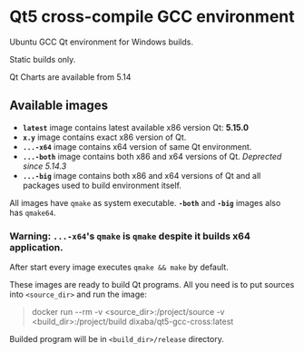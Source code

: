 # Qt5 cross-compile GCC environment

Ubuntu GCC Qt environment for Windows builds.

Static builds only.

Qt Charts are available from 5.14

## Available images

* **`latest`** image contains latest available x86 version Qt: **5.15.0**
* **`x.y`** image contains exact x86 version of Qt.
* **`...-x64`** image contains x64 version of same Qt environment.
* **`...-both`** image contains both x86 and x64 versions of Qt. *Deprected since 5.14.3*
* **`...-big`** image contains both x86 and x64 versions of Qt and all packages used to build environment itself.

All images have `qmake` as system executable. **`-both`** and  **`-big`** images also has `qmake64`.

### Warning: **`...-x64`**'s `qmake` is `qmake` despite it builds x64 application.

After start every image executes `qmake && make` by default.

These images are ready to build Qt programs. All you need is to put sources into `<source_dir>` and run the image:

> docker run --rm -v <source_dir>:/project/source -v <build_dir>:/project/build dixaba/qt5-gcc-cross:latest

Builded program will be in `<build_dir>/release` directory.
